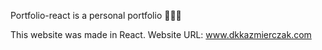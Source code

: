 Portfolio-react is a personal portfolio ✌🏼💚

This website was made in React.
Website URL: www.dkkazmierczak.com
